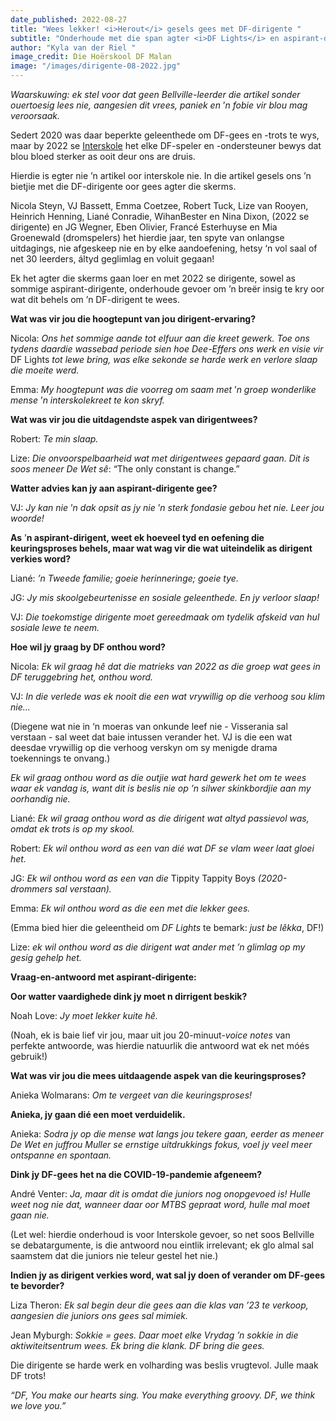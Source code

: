 ```yaml
---
date_published: 2022-08-27
title: "Wees lekker! <i>Herout</i> gesels gees met DF-dirigente "
subtitle: "Onderhoude met die span agter <i>DF Lights</i> en aspirant-dirigente "
author: "Kyla van der Riel "
image_credit: Die Hoërskool DF Malan
image: "/images/dirigente-08-2022.jpg"
---
```


_Waarskuwing: ek stel voor dat geen Bellville-leerder die artikel sonder ouertoesig lees nie, aangesien dit vrees, paniek en_ ’_n fobie vir blou mag veroorsaak._

Sedert 2020 was daar beperkte geleenthede om DF-gees en -trots te wys, maar by 2022 se [Interskole](/artikel/df-wys-interskole-gees-na-lang-tyd-van-pawiljoenstilte "DF wys Interskole-gees na lang tyd van pawiljoenstilte") het elke DF-speler en -ondersteuner bewys dat blou bloed sterker as ooit deur ons are druis.

Hierdie is egter nie ’n artikel oor interskole nie. In die artikel gesels ons ’n bietjie met die DF-dirigente oor gees agter die skerms.

Nicola Steyn, VJ Bassett, Emma Coetzee, Robert Tuck, Lize van Rooyen, Heinrich Henning, Liané Conradie, WihanBester en Nina Dixon, (2022 se dirigente) en JG Wegner, Eben Olivier, Francé Esterhuyse en Mia Groenewald (dromspelers) het hierdie jaar, ten spyte van onlangse uitdagings, nie afgeskeep nie en by elke aandoefening, hetsy ‘n vol saal of net 30 leerders, áltyd geglimlag en voluit gegaan!

Ek het agter die skerms gaan loer en met 2022 se dirigente, sowel as sommige aspirant-dirigente, onderhoude gevoer om ’n breër insig te kry oor wat dit behels om ’n DF-dirigent te wees.

**Wat was vir jou die hoogtepunt van jou dirigent-ervaring?**

Nicola: _Ons het sommige aande tot elfuur aan die kreet gewerk. Toe ons tydens daardie wassebad periode sien hoe Dee-Effers ons werk en visie vir_ DF Lights _tot lewe bring, was elke sekonde se harde werk en verlore slaap die moeite werd._

Emma: _My hoogtepunt was die voorreg om saam met_ ’_n groep wonderlike mense_ ’_n interskolekreet te kon skryf._

**Wat was vir jou die uitdagendste aspek van dirigentwees?**

Robert: _Te min slaap._

Lize: _Die onvoorspelbaarheid wat met dirigentwees gepaard gaan. Dit is soos meneer De Wet sê_: “The only constant is change.”

**Watter advies kan jy aan aspirant-dirigente gee?**

VJ: _Jy kan nie_ ’_n dak opsit as jy nie_ ’_n sterk fondasie gebou het nie. Leer jou woorde!_

**As** ’**n aspirant-dirigent, weet ek hoeveel tyd en oefening die keuringsproses behels, maar wat wag vir die wat uiteindelik as dirigent verkies word?**

Liané: _’n Tweede familie; goeie herinneringe; goeie tye._

JG: _Jy mis skoolgebeurtenisse en sosiale geleenthede. En jy verloor slaap!_

VJ: _Die toekomstige dirigente moet gereedmaak om tydelik afskeid van hul sosiale lewe te neem._

**Hoe wil jy graag by DF onthou word?**

Nicola: _Ek wil graag hê dat die matrieks van 2022 as die groep wat gees in DF teruggebring het, onthou word._

VJ: _In die verlede was ek nooit die een wat vrywillig op die verhoog sou klim nie..._

(Diegene wat nie in ‘n moeras van onkunde leef nie - Visserania sal verstaan - sal weet dat baie intussen verander het. VJ is die een wat deesdae vrywillig op die verhoog verskyn om sy menigde drama toekennings te onvang.)

_Ek wil graag onthou word as die outjie wat hard gewerk het om te wees waar ek vandag is, want dit is beslis nie op ’n silwer skinkbordjie aan my oorhandig nie._

Liané: _Ek wil graag onthou word as die dirigent wat altyd passievol was, omdat ek trots is op my skool._

Robert: _Ek wil onthou word as een van dié wat DF se vlam weer laat gloei het._

JG: _Ek wil onthou word as een van die_ Tippity Tappity Boys _(2020-drommers sal verstaan)._

Emma: _Ek wil onthou word as die een met die lekker gees._

(Emma bied hier die geleentheid om _DF Lights_ te bemark: _just be lêkka_, DF!)

Lize: _ek wil onthou word as die dirigent wat ander met ’n glimlag op my gesig gehelp het._

**Vraag-en-antwoord met aspirant-dirigente:**

**Oor watter vaardighede dink jy moet n dirrigent beskik?**

Noah Love: _Jy moet lekker kuite hê._

(Noah, ek is baie lief vir jou, maar uit jou 20-minuut-_voice notes_ van perfekte antwoorde, was hierdie natuurlik die antwoord wat ek net móés gebruik!)

**Wat was vir jou die mees uitdaagende aspek van die keuringsproses?**

Anieka Wolmarans: _Om te vergeet van die keuringsproses!_

**Anieka, jy gaan dié een moet verduidelik.**

Anieka: _Sodra jy op die mense wat langs jou tekere gaan, eerder as meneer De Wet en juffrou Muller se ernstige uitdrukkings fokus, voel jy veel meer ontspanne en spontaan._

**Dink jy DF-gees het na die COVID-19-pandemie afgeneem?**

André Venter: _Ja, maar dit is omdat die juniors nog onopgevoed is! Hulle weet nog nie dat, wanneer daar oor MTBS gepraat word, hulle mal moet gaan nie._

(Let wel: hierdie onderhoud is voor Interskole gevoer, so net soos Bellville se debatargumente, is die antwoord nou eintlik irrelevant; ek glo almal sal saamstem dat die juniors nie teleur gestel het nie.)

**Indien jy as dirigent verkies word, wat sal jy doen of verander om DF-gees te bevorder?**

Liza Theron: _Ek sal begin deur die gees aan die klas van ’23 te verkoop, aangesien die juniors ons gees sal mimiek._

Jean Myburgh: _Sokkie = gees. Daar moet elke Vrydag ’n sokkie in die aktiwiteitsentrum wees. Ek bring die klank. DF bring die gees._

Die dirigente se harde werk en volharding was beslis vrugtevol. Julle maak DF trots!

_“DF, You make our hearts sing. You make everything groovy. DF, we think we love you.”_
